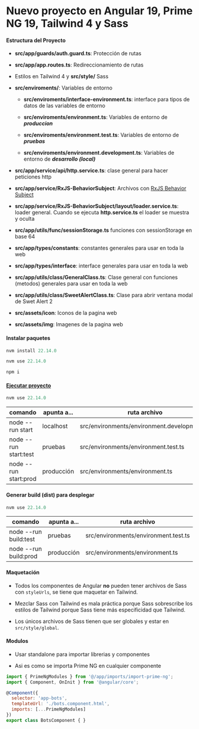 # Nuevo proyecto en Angular 19, Prime NG 19, Tailwind 4 y Sass

#### Estructura del Proyecto

* **src/app/guards/auth.guard.ts**: Protección de rutas

* **src/app/app.routes.ts**: Redireccionamiento de rutas

* Estilos en Tailwind 4 y **src/style/** Sass

* **src/enviroments/**: Variables de entorno

  * **src/enviroments/interface-environment.ts**: interface para tipos de datos de las variables de entorno

  * **src/enviroments/environment.ts**: Variables de entorno de ***produccion***

  * **src/enviroments/environment.test.ts**: Variables de entorno de ***pruebas***

  * **src/enviroments/environment.development.ts**: Variables de entorno de ***desarrollo (local)***

* **src/app/service/api/http.service.ts**: clase general para hacer peticiones http

* **src/app/service/RxJS-BehaviorSubject**: Archivos con [RxJS Behavior Subject](https://www.learnrxjs.io/learn-rxjs/subjects/behaviorsubject)

* **src/app/service/RxJS-BehaviorSubject/layout/loader.service.ts**: loader general. Cuando se ejecuta **http.service.ts** el loader se muestra y oculta

* **src/app/utils/func/sessionStorage.ts** funciones con sessionStorage en base 64

* **src/app/types/constants**: constantes generales para usar en toda la web

* **src/app/types/interface**: interface generales para usar en toda la web

* **src/app/utils/class/GeneralClass.ts**: Clase general con funciones (metodos) generales para usar en toda la web

* **src/app/utils/class/SweetAlertClass.ts**: Clase para abrir ventana modal de Swet Alert 2

* **src/assets/icon**: Iconos de la pagina web

* **src/assets/img**: Imagenes de la pagina web

#### Instalar paquetes

```javascript
nvm install 22.14.0
```

```javascript
nvm use 22.14.0
```

```javascript
npm i
```

#### [Ejecutar proyecto](https://youtu.be/xBMEvd7PyEY?si=4KH0nBKGi1dz0rW1)

```javascript
nvm use 22.14.0
```

comando | apunta a... | ruta archivo
------------ | ------------- | -------------
node --run start | localhost | src/environments/environment.development.ts
node --run start:test | pruebas | src/environments/environment.test.ts
node --run start:prod | producción | src/environments/environment.ts

#### Generar build (dist) para desplegar

```javascript
nvm use 22.14.0
```

comando | apunta a... | ruta archivo
------------ | ------------- | -------------
node --run build:test | pruebas | src/environments/environment.test.ts
node --run build:prod | producción | src/environments/environment.ts

#### Maquetación
* Todos los componentes de Angular **no** pueden tener archivos de Sass con ```styleUrls```, se tiene que maquetar en Tailwind.

* Mezclar Sass con Tailwind es mala práctica porque Sass sobrescribe los estilos de Tailwind porque Sass tiene más especificidad que Tailwind.

* Los únicos archivos de Sass tienen que ser globales y estar en ```src/style/global```.

#### Modulos
* Usar standalone para importar librerias y componentes

* Asi es como se importa Prime NG en cualquier componente

```javascript
import { PrimeNgModules } from '@/app/imports/import-prime-ng';
import { Component, OnInit } from '@angular/core';

@Component({
  selector: 'app-bots',
  templateUrl: './bots.component.html',
  imports: [...PrimeNgModules]
})
export class BotsComponent { }
```
